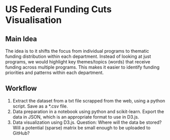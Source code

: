 # US Federal Funding Cuts Visualisation

## Main Idea

The idea is to it shifts the focus from individual programs to thematic funding distribution within each department. Instead of looking at just programs, we would highlight key themes/topics (words) that receive funding across multiple programs. This makes it easier to identify funding priorities and patterns within each department.

## Workflow

1. Extract the dataset from a txt file scrapped from the web, using a python script. Save as a *.csv file.
2. Data preparation in a notebook using python and scikit-learn. Export the data in JSON, which is an appropriate format to use in D3.js.
3. Data visualization using D3.js. Question: Where will the data be stored? Will a potential (sparse) matrix be small enough to be uploaded to GitHub?
